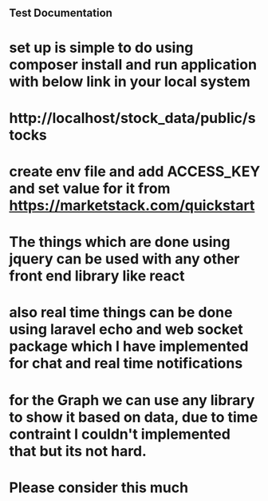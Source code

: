 
## Test Documentation 

# set up is simple to do using composer install and run application with below link in your local system 

# http://localhost/stock_data/public/stocks

# create env file and add ACCESS_KEY and set value for it from https://marketstack.com/quickstart 

# The things which are done using jquery can be used with any other front end library like react

# also real time things can be done using laravel echo and web socket package which I have implemented for chat and real time notifications

# for the Graph we can use any library to show it based on data, due to time contraint I couldn't implemented that but its not hard.

# Please consider this much